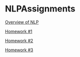 # NLPAssignments

[Overview of NLP](https://github.com/abala2017/NLPAssignments/blob/main/Overview%20of%20NLP.pdf)

[Homework #1](https://github.com/abala2017/NLPAssignments/tree/main/Homework1)

[Homework #2](https://github.com/abala2017/NLPAssignments/blob/main/PortfolioAssignment2-axb200075.pdf)

[Homework #3](https://github.com/abala2017/NLPAssignments/tree/main/Homework3)
